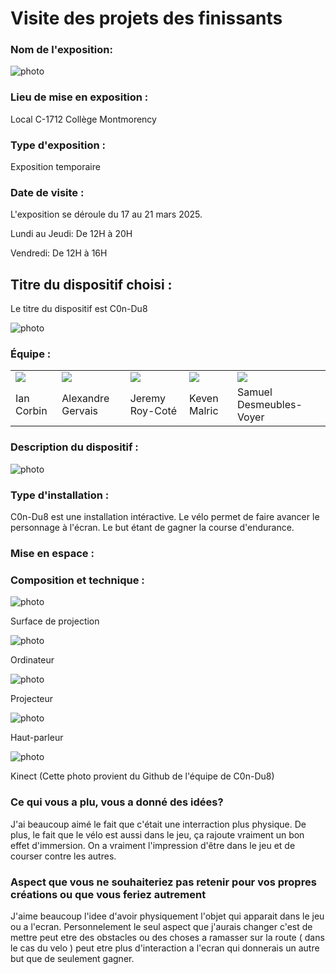 # Visite des projets des finissants
 
### Nom de l'exposition:

![photo](media/carte_resonnacee.jpg)


### Lieu de mise en exposition : 
Local C-1712 Collège Montmorency


### Type d'exposition :
Exposition temporaire


 
### Date de visite :

L'exposition se déroule du 17 au 21 mars 2025.

Lundi au Jeudi: De 12H à 20H

Vendredi: De 12H à 16H



<h2>Titre du dispositif choisi :</h2> 
Le titre du dispositif est C0n-Du8

![photo](media/titre_c0ndu8.png)

### Équipe : 
<table align="center">
<tr>
<td><img src="https://github.com/del-phine8/H25_V11_inspirations_GAGNON/blob/main/projet_finissant/media/ian_corbin.webp"></td>
<td><img src="https://github.com/del-phine8/H25_V11_inspirations_GAGNON/blob/main/projet_finissant/media/alexandre_gervais.webp"></td>
<td><img src="https://github.com/del-phine8/H25_V11_inspirations_GAGNON/blob/main/projet_finissant/media/jeremy_roy-cote.webp"></td>
<td><img src="https://github.com/del-phine8/H25_V11_inspirations_GAGNON/blob/main/projet_finissant/media/keven_malric.webp"></td>
<td><img src="https://github.com/del-phine8/H25_V11_inspirations_GAGNON/blob/main/projet_finissant/media/samuel_desmeules-voyer.webp"></td>
</tr>
<tr>
<td>Ian Corbin</td>
<td>Alexandre Gervais</td>
<td>Jeremy Roy-Coté</td>
<td>Keven Malric</td>
<td>Samuel Desmeubles-Voyer</td>
</tr>
</table>

### Description du dispositif : 
![photo](media/velo_ecran.jfif)

### Type d'installation : 
C0n-Du8 est une installation intéractive. Le vélo permet de faire avancer le personnage à l'écran. Le but étant de gagner la course d'endurance.

### Mise en espace :


### Composition et technique :

![photo](media/installation.jpg)

Surface de projection

![photo](media/ordinateur.jpg)

Ordinateur

![photo](media/projecteur.jpg)

Projecteur

![photo](media/speaker.jpg)

Haut-parleur

![photo](media/Diffusion_Kinect.webp)

Kinect (Cette photo provient du Github de l'équipe de C0n-Du8)


 
### Ce qui vous a plu, vous a donné des idées?

J'ai beaucoup aimé le fait que c'était une interraction plus physique. De plus, le fait que le vélo est aussi dans le jeu, ça rajoute vraiment un bon effet d'immersion. On a vraiment l'impression d'être dans le jeu et de courser contre les autres.
 
### Aspect que vous ne souhaiteriez pas retenir pour vos propres créations ou que vous feriez autrement	

J'aime beaucoup l'idee d'avoir physiquement l'objet qui apparait dans le jeu ou a l'ecran. Personnelement le seul aspect que j'aurais changer c'est de mettre peut etre des obstacles ou des choses a ramasser sur la route ( dans le cas du velo ) peut etre plus d'interaction a l'ecran qui donnerais un autre but que de seulement gagner.

 
